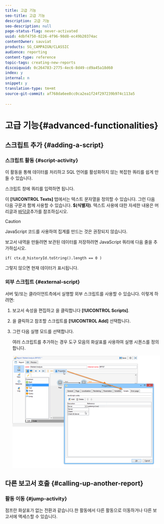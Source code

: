 ```yaml
---
title: 고급 기능
seo-title: 고급 기능
description: 고급 기능
seo-description: null
page-status-flag: never-activated
uuid: 4dbf4750-0226-4f96-98d8-ec49b20374ac
contentOwner: sauviat
products: SG_CAMPAIGN/CLASSIC
audience: reporting
content-type: reference
topic-tags: creating-new-reports
discoiquuid: 0c264783-2775-4ec6-8d49-cd9a45a18d60
index: y
internal: n
snippet: y
translation-type: tm+mt
source-git-commit: af768da6ee8cc0ca2ea1f24f297239b974c113a5

---
```



# 고급 기능{#advanced-functionalities}

## 스크립트 추가 {#adding-a-script}

### 스크립트 활동 {#script-activity}

이 활동을 통해 데이터를 처리하고 SQL 언어를 활성화하지 않는 복잡한 쿼리를 쉽게 만들 수 있습니다.

스크립트 창에 쿼리를 입력하면 됩니다.

이 **[!UICONTROL Texts]** 탭에서는 텍스트 문자열을 정의할 수 있습니다. 그런 다음 다음 구문과 함께 사용할 수 있습니다. **$(식별자)**. 텍스트 사용에 대한 자세한 내용은 머리글과 [바닥글](../../reporting/using/element-layout.md#adding-a-header-and-a-footer)추가를 참조하십시오.

>[!CAUTION]
>
>JavaScript 코드를 사용하여 집계를 만드는 것은 권장되지 않습니다.

보고서 내역을 만들려면 보관된 데이터를 저장하려면 JavaScript 쿼리에 다음 줄을 추가하십시오.

```
if( ctx.@_historyId.toString().length == 0 )
```

그렇지 않으면 현재 데이터가 표시됩니다.

### 외부 스크립트 {#external-script}

서버 및/또는 클라이언트측에서 실행할 외부 스크립트를 사용할 수 있습니다. 이렇게 하려면:

1. 보고서 속성을 편집하고 을 클릭합니다 **[!UICONTROL Scripts]**.
1. 을 클릭하고 참조할 스크립트를 **[!UICONTROL Add]** 선택합니다.
1. 그런 다음 실행 모드를 선택합니다.

   여러 스크립트를 추가하는 경우 도구 모음의 화살표를 사용하여 실행 시퀀스를 정의합니다.

   ![](assets/reporting_custom_js.png)

## 다른 보고서 호출 {#calling-up-another-report}

### 활동 이동 {#jump-activity}

점프란 화살표가 없는 전환과 같습니다.한 활동에서 다른 활동으로 이동하거나 다른 보고서에 액세스할 수 있습니다.
